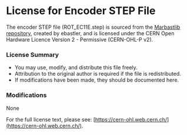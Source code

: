 # License for Encoder STEP File

The encoder STEP file (ROT_EC11E.step) is sourced from the [Marbastlib repository](https://github.com/ebastler/marbastlib), created by ebastler, and is licensed under the CERN Open Hardware Licence Version 2 - Permissive (CERN-OHL-P v2).

### License Summary
- You may use, modify, and distribute this file freely.
- Attribution to the original author is required if the file is redistributed.
- If modifications have been made, they should be documented here.

### Modifications
None


For the full license text, please see: [https://cern-ohl.web.cern.ch/](https://cern-ohl.web.cern.ch/).
